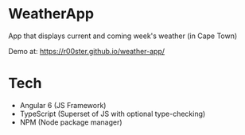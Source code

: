 # WeatherApp

App that displays current and coming week's weather (in Cape Town)

Demo at: https://r00ster.github.io/weather-app/

# Tech

 - Angular 6 (JS Framework)
 - TypeScript (Superset of JS with optional type-checking)
 - NPM (Node package manager)
